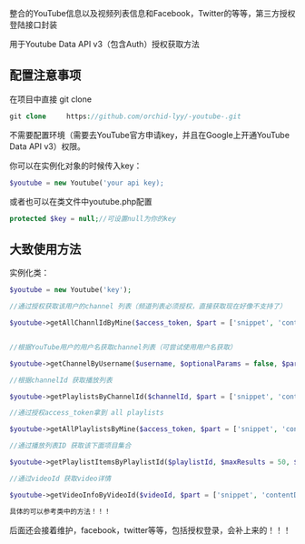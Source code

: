 整合的YouTube信息以及视频列表信息和Facebook，Twitter的等等，第三方授权登陆接口封装

用于Youtube Data API v3（包含Auth）授权获取方法

## 配置注意事项
在项目中直接 git clone
```php
git clone     https://github.com/orchid-lyy/-youtube-.git
```

不需要配置环境（需要去YouTube官方申请key，并且在Google上开通YouTube Data API v3）权限。

你可以在实例化对象的时候传入key：

```php
$youtube = new Youtube('your api key);
```
或者也可以在类文件中youtube.php配置

```php
protected $key = null;//可设置null为你的key
```

## 大致使用方法


实例化类：
```php
$youtube = new Youtube('key');
```
```php
//通过授权获取该用户的channel 列表（频道列表必须授权，直接获取现在好像不支持了）

$youtube->getAllChannlIdByMine($access_token, $part = ['snippet', 'contentDetails', 'statistics']);


//根据YouTube用户的用户名获取channel列表（可尝试使用用户名获取）

$youtube->getChannelByUsername($username, $optionalParams = false, $part = ['snippet', 'contentDetails', 'statistics']);

//根据channelId 获取播放列表 

$youtube->getPlaylistsByChannelId($channelId, $part = ['snippet', 'contentDetails'], $optionalParams = []);

//通过授权access_token拿到 all playlists

$youtube->getAllPlaylistsByMine($access_token, $part = ['snippet', 'contentDetails']);

//通过播放列表ID 获取该下面项目集合

$youtube->getPlaylistItemsByPlaylistId($playlistId, $maxResults = 50, $pageToken = '', $part = ['snippet', 'contentDetails']);

//通过videoId 获取video详情

$youtube->getVideoInfoByVideoId($videoId, $part = ['snippet', 'contentDetails', 'statistics']);

具体的可以参考类中的方法！！！

```

后面还会接着维护，facebook，twitter等等，包括授权登录，会补上来的！！！

